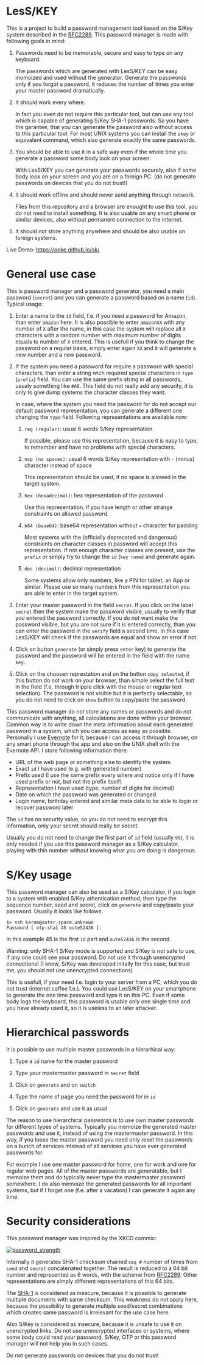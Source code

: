 # LesS/KEY

This is a project to build a password management tool based on the
S/Key system described in the
[RFC2289](https://tools.ietf.org/html/rfc2289). This password manager
is made with following goals in mind:

1. Passwords need to be memorable, secure and easy to type on any
   keyboard.
   
   The passwords which are generated with LesS/KEY can be easy
   momoized and used without the generator. Generate the passwords
   only if you forgot a password, it reduces the number of times you
   enter your master password dramatically.

1. It should work every where.

   In fact you even do not require this particular tool, but can use
   any tool which is capable of generating S/Key SHA-1 passwords. So
   you have the garantee, that you can generate the password also
   without access to this particular tool. For most UNIX systems you
   can install the `skey` or equivalent command, which also generate
   exactly the same passwords.
   
1. You should be able to use it in a safe way even if the whole time
   you generate a password some body look on your screen.
   
   With LesS/KEY you can generate your passwords securely, also if
   some body look on your screen and you are on a foreign PC. (do not
   generate passwords on devices that you do not trust!)
   
1. It should work offline and should never send anything through
   network.
   
   Files from this repository and a browser are enought to use this
   tool, you do not need to install something. It is also usable on
   any smart phone or similar devices, also without permanent
   connection to the internet.
   
1. It should not store anything anywhere and should be also usable on
   foreign systems.

Live Demo: https://ooke.github.io/sk/

# General use case

This is password manager and a password generator, you need a main
password (`secret`) and you can generate a password based on a
name (`id`). Typical usage:

1. Enter a name to the `id` field, f.e. if you need a password for
   Amazon, than enter `amazon` here. It is also possible to enter
   `amazonXX` with any number of `X` after the name, in this case the
   system will replace all `X` characters with a random number with
   maximum number of digits equals to number of `X` entered. This is
   usefull if you think to change the password on a regular basis,
   simply enter again `XX` and it will generate a new number and a new
   password.
   
1. If the system you need a password for require a password with
   special characters, than enter a string wich required special
   characters in `type` (`prefix`) field. You can use the same prefix
   string in all passwords, usualy something like `#A0`. This field do
   not really add any security, it is only to give dump systems the
   character classes they want.
   
   In case, where the system you need the password for do not accept
   our default password representation, you can generate a different
   one changing the `type` field. Following representations are
   available now:
   
   1. `reg (regular)`: usual 6 words S/Key representation.

      If possible, please use this representation, because it is easy
      to type, to remember and have no problems with special
      characters.
  
   1. `nsp (no spaces)`: usual 6 words S/Key representation with `-`
      (minus) character instead of space
      
      This representation should be used, if no space is allowed in
      the target system.
      
   1. `hex (hexadecimal)`: hex representation of the password
   
      Use this representation, if you have length or other strange
      constraints on allowed password.
   
   1. `b64 (base64)`: base64 representation without `=` character for
      padding
   
      Most systems with the (officially deprecated and dangerous)
      constraints on character classes in password will accept this
      representation. If not enough character classes are present, use
      the `prefix` or simply try to change the `id` (`key name`) and
      generate again.
   
   1. `dec (decimal)`: decimal representation
   
      Some systems allow only numbers, like a PIN for tablet, an App
      or similar. Please use so many numbers from this representation
      you are able to enter in the target system.
      
1. Enter your master password in the field `secret`. If you click on
   the label `secret` then the system make the password visible,
   usually to verify that you entered the password correctly. If you
   do not want make the password visible, but you are not sure if it
   is entered correctly, than you can enter the password in the
   `verify` field a second time. In this case LesS/KEY will check if
   the passwords are equal and show an error if not.

1. Click on button `generate` (or simply press `enter` key) to
   generate the password and the password will be entered in the
   field with the name `key`.
   
1. Click on the choosen represtation and on the button `copy
   selected`, if this button do not work on your browser, than simple
   select the full text in the field (f.e. through tripple click with
   the mouse or regular text selection). The password is not visible
   but it is perfectly selectable, so you do not need to click on
   `show` button to copy/paste the password.

This password manager do not store any names or passwords and do not
communicate with anything, all calculations are done within your
browser. Common way is to write down the meta information about each
generated password in a system, which you can access as easy as
possible. Personally I use [Evernote](http://www.evernote.com) for it,
because I can access it through browser, on any smart phone through
the app and also on the UNIX shell with the Evernote API. I store
following information there:

- URL of the web page or something else to identify the system
- Exact `id` I have used (e.g. with generated number)
- Prefix used (I use the same prefix every where and notice only if I
  have used prefix or not, but not the prefix itself)
- Representation I have used (type, number of digits for decimal)
- Date on which the password was generated or changed
- Login name, birthday entered and similar meta data to be able to
  login or recover password later

The `id` has no security value, so you do not need to encrypt this
information, only your secret should really be secret.

Usually you do not need to change the first part of `id` field
(usually `99`), it is only needed if you use this password manager as
a S/Key calculator, playing with thin number without knowing what you
are doing is dangerous.

# S/Key usage

This password manager can also be used as a S/Key calculator, if you
login to a system with enabled S/Key athentication method, then type
the sequence number, seed and secret, click on `generate` and
copy/paste your password. Usually it looks like follows:

```
$> ssh karam@outer.space.unknown
Password [ otp-sha1 45 oute52436 ]:
```

In this example 45 is the first `id` part and `oute52436` is the
second.

Warning: only SHA-1 S/Key mode is supported and S/Key is not safe to
use, if any one could see your password. Do not use it through
unencrypted connections! (I know, S/Key was developed initally for
this case, but trust me, you should not use unencrypted connections)

This is usefull, if your need f.e. login to your server from a PC,
which you do not trust (internet caffee f.e.). You could use LesS/KEY
on your smartphone to generate the one time password and type it on
this PC. Even if some body logs the keyboard, this password is usable
only one single time and you have already used it, so it is useless to
an later attacker.

# Hierarchical passwords

It is possible to use multiple master passwords in a hierarhical way:

1. Type a `id` name for the master password

1. Type your mastermaster password in `secret` field

1. Click on `generate` and on `switch`

1. Type the name of page you need the password for in `id`

1. Click on `generate` and use it as usual

The reason to use hierarchical passwords is to use own master
passwords for different types of systems. Typically you memoize the
generated master passwords and use it, instead of using the
mastermaster password. In this way, if you loose the master password
you need only reset the passwords on a bunch of services intstead of
all services you have ever generated passwords for.

For example I use one master password for home, one for work and one
for regular web pages. All of the master passwords are generatable,
but I memoize them and do typically never type the mastermaster
password somewhere. I do also memoize the generated passwords for all
important systems, but if I forget one (f.e. after a vacation) I can
generate it again any time.

# Security considerations

This password manager was inspired by the XKCD commic:

[![password_strength](https://imgs.xkcd.com/comics/password_strength.png)](https://www.xkcd.com/936/)

Internally it generates SHA-1 checksum chained `seq #` number of
times from `seed` and `secret` concatenated together. The result is
reduced to a 64 bit number and represented as 6 words, with the scheme
from [RFC2289](https://tools.ietf.org/html/rfc2289). Other
representations are simply different representations of this 64 bits.

The [SHA-1](https://en.wikipedia.org/wiki/SHA-1) is considered as
insecure, because it is possible to generate multiple documents with
same checksum. This weakness do not apply here, because the
possibility to genarate multiple seed/secret combinations which
creates same password is irrelevant for the use case here.

Also S/Key is considered as insecure, because it is unsafe to use it
on unencrypted links. Do not use unencrypted interfaces or systems,
where some body could read your password, S/Key, OTP or this password
manager will not help you in such cases.

Do not generate passwords on devices that you do not trust!

